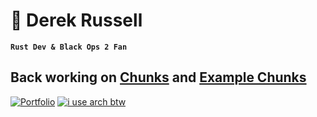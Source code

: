 # 🌊 Derek Russell

**`Rust Dev & Black Ops 2 Fan`**

Back working on **[Chunks](https://github.com/drkrssll/chunks-rs) and [Example Chunks](https://github.com/drkrssll/example-chunks)**
---
[![Portfolio](https://img.shields.io/badge/Portfolio-%23000000.svg?style=for-the-badge&logo=firefox&logoColor=white)](https://derekrussell.pro)
[![i use arch btw](https://img.shields.io/badge/-i%20use%20arch%20btw-1793D1?style=for-the-badge&logo=arch-linux&logoColor=white)](https://archlinux.org)

